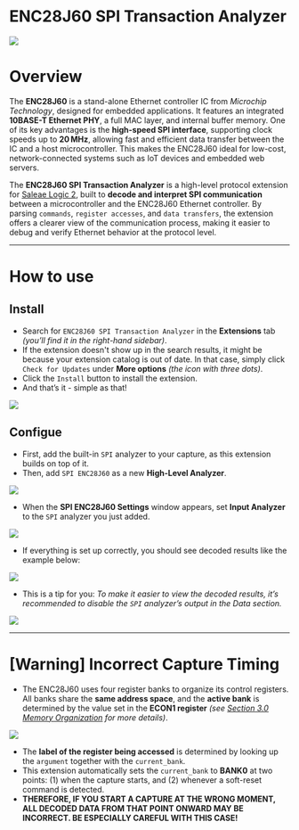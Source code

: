 # ENC28J60 SPI Transaction Analyzer

![](./img/image1.png)



# Overview

The **ENC28J60** is a stand-alone Ethernet controller IC from *Microchip Technology*, designed for embedded applications. It features an integrated **10BASE-T Ethernet PHY**, a full MAC layer, and internal buffer memory. One of its key advantages is the **high-speed SPI interface**, supporting clock speeds up to **20 MHz**, allowing fast and efficient data transfer between the IC and a host microcontroller. This makes the ENC28J60 ideal for low-cost, network-connected systems such as IoT devices and embedded web servers.

The **ENC28J60 SPI Transaction Analyzer** is a high-level protocol extension for [Saleae Logic 2](https://www.saleae.com/), built to **decode and interpret SPI communication** between a microcontroller and the ENC28J60 Ethernet controller. By parsing `commands`, `register accesses`, and `data transfers`, the extension offers a clearer view of the communication process, making it easier to debug and verify Ethernet behavior at the protocol level.



---

# How to use

## Install

- Search for `ENC28J60 SPI Transaction Analyzer` in the **Extensions** tab *(you’ll find it in the right-hand sidebar)*.
- If the extension doesn't show up in the search results, it might be because your extension catalog is out of date. In that case, simply click `Check for Updates` under **More options** *(the icon with three dots)*.
- Click the `Install` button to install the extension.
- And that’s it - simple as that!

![](./img/image3.png)



## Configue

- First, add the built-in `SPI` analyzer to your capture, as this extension builds on top of it.
- Then, add `SPI ENC28J60` as a new **High-Level Analyzer**.

![](./img/image4.png)



- When the **SPI ENC28J60 Settings** window appears, set **Input Analyzer** to the `SPI` analyzer you just added.

![](./img/image5.png)



- If everything is set up correctly, you should see decoded results like the example below:


![](./img/image6.png)



* This is a tip for you: *To make it easier to view the decoded results, it’s recommended to disable the `SPI` analyzer’s output in the Data section.*


![](./img/image7.png)



---

# [Warning] Incorrect Capture Timing

* The ENC28J60 uses four register banks to organize its control registers. All banks share the **same address space**, and the **active bank** is determined by the value set in the **ECON1 register** *(see [Section 3.0 Memory Organization](https://ww1.microchip.com/downloads/en/devicedoc/39662c.pdf) for more details)*.

![](./image2.png)

* The **label of the register being accessed** is determined by looking up the `argument` together with the `current_bank`.
* This extension automatically sets the `current_bank` to **BANK0** at two points: (1) when the capture starts, and (2) whenever a soft-reset command is detected.
* **THEREFORE, IF YOU START A CAPTURE AT THE WRONG MOMENT, ALL DECODED DATA FROM THAT POINT ONWARD MAY BE INCORRECT. BE ESPECIALLY CAREFUL WITH THIS CASE!**
